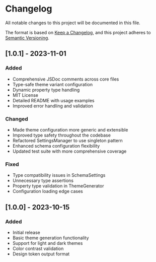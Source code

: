 # Changelog

All notable changes to this project will be documented in this file.

The format is based on [Keep a Changelog](https://keepachangelog.com/en/1.0.0/),
and this project adheres to [Semantic Versioning](https://semver.org/spec/v2.0.0.html).

## [1.0.1] - 2023-11-01

### Added
- Comprehensive JSDoc comments across core files
- Type-safe theme variant configuration
- Dynamic property type handling
- MIT License
- Detailed README with usage examples
- Improved error handling and validation

### Changed
- Made theme configuration more generic and extensible
- Improved type safety throughout the codebase
- Refactored SettingsManager to use singleton pattern
- Enhanced schema configuration flexibility
- Updated test suite with more comprehensive coverage

### Fixed
- Type compatibility issues in SchemaSettings
- Unnecessary type assertions
- Property type validation in ThemeGenerator
- Configuration loading edge cases

## [1.0.0] - 2023-10-15

### Added
- Initial release
- Basic theme generation functionality
- Support for light and dark themes
- Color contrast validation
- Design token output format



